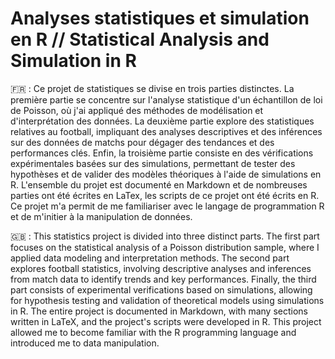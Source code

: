 # Analyses statistiques et simulation en R // Statistical Analysis and Simulation in R

🇫🇷 : 
Ce projet de statistiques se divise en trois parties distinctes. La première partie se concentre sur l'analyse statistique d'un échantillon de loi de Poisson, où j'ai appliqué des méthodes de modélisation et d'interprétation des données. La deuxième partie explore des statistiques relatives au football, impliquant des analyses descriptives et des inférences sur des données de matchs pour dégager des tendances et des performances clés. Enfin, la troisième partie consiste en des vérifications expérimentales basées sur des simulations, permettant de tester des hypothèses et de valider des modèles théoriques à l'aide de simulations en R. L'ensemble du projet est documenté en Markdown et de nombreuses parties ont été écrites en LaTex, les scripts de ce projet ont été écrits en R. Ce projet m'a permit de me familiariser avec le langage de programmation R et de m'initier à la manipulation de données.

🇬🇧 :
This statistics project is divided into three distinct parts. The first part focuses on the statistical analysis of a Poisson distribution sample, where I applied data modeling and interpretation methods. The second part explores football statistics, involving descriptive analyses and inferences from match data to identify trends and key performances. Finally, the third part consists of experimental verifications based on simulations, allowing for hypothesis testing and validation of theoretical models using simulations in R. The entire project is documented in Markdown, with many sections written in LaTeX, and the project's scripts were developed in R. This project allowed me to become familiar with the R programming language and introduced me to data manipulation.

